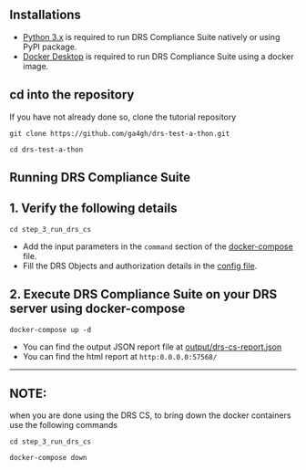 ## Installations
- [Python 3.x](https://www.python.org/downloads/) is required to run DRS Compliance Suite natively or using PyPI package.
- [Docker Desktop](https://docs.docker.com/get-docker/) is required to run DRS Compliance Suite using a docker image.

## cd into the repository
If you have not already done so, clone the tutorial repository

```
git clone https://github.com/ga4gh/drs-test-a-thon.git
```

```
cd drs-test-a-thon
```
## Running DRS Compliance Suite

## 1. Verify the following details

```
cd step_3_run_drs_cs
```

- Add the input parameters in the `command` section of the [docker-compose](./docker-compose.yml) file.
- Fill the DRS Objects and authorization details in the [config file](./config/config_starter_kit_drs.json).

## 2. Execute DRS Compliance Suite on your DRS server using docker-compose
```
docker-compose up -d
```

- You can find the output JSON report file at [output/drs-cs-report.json](./output/drs-cs-report.json)
- You can find the html report at `http:0.0.0.0:57568/`

---

## NOTE:
when you are done using the DRS CS, to bring down the docker containers use the following commands
```
cd step_3_run_drs_cs
```
```
docker-compose down
```